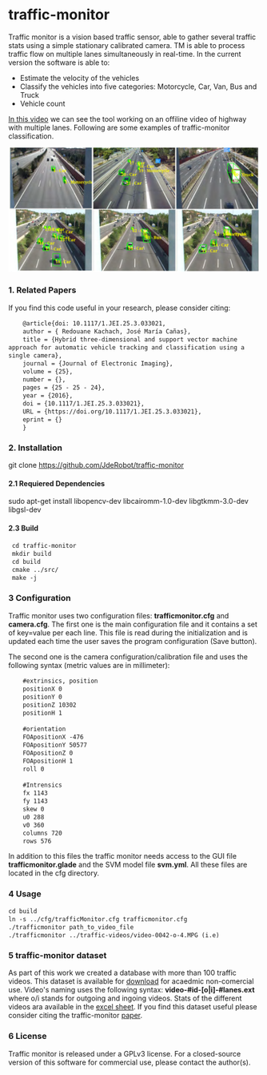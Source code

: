 # traffic-monitor
Traffic monitor is a vision based traffic sensor, able to gather several traffic stats using a simple stationary calibrated camera. TM is able
to process traffic flow on multiple lanes simultaneously in real-time. In the current version the software is able to:
* Estimate the velocity of the vehicles
* Classify the vehicles into five categories: Motorcycle, Car, Van, Bus and Truck
* Vehicle count

[In this video](https://youtu.be/5Nu_BTPTc94) we can see the tool working on an offiline video of highway with multiple lanes. Following
are some examples of traffic-monitor classification.

![Alt text](doc/traffic-monitor.png?raw=true "Some examples of traffic-monitor classification")

### 1. <a name="related-papers"></a> Related Papers

If you find this code useful in your research, please consider citing:

        @article{doi: 10.1117/1.JEI.25.3.033021,
        author = { Redouane Kachach, José María Cañas},
        title = {Hybrid three-dimensional and support vector machine approach for automatic vehicle tracking and classification using a single camera},
        journal = {Journal of Electronic Imaging},
        volume = {25},
        number = {},
        pages = {25 - 25 - 24},
        year = {2016},
        doi = {10.1117/1.JEI.25.3.033021},
        URL = {https://doi.org/10.1117/1.JEI.25.3.033021},
        eprint = {}
        }


### 2. Installation

git clone https://github.com/JdeRobot/traffic-monitor

#### 2.1 Requiered Dependencies

sudo apt-get install libopencv-dev libcairomm-1.0-dev libgtkmm-3.0-dev libgsl-dev

#### 2.3 Build

     cd traffic-monitor
     mkdir build
     cd build
     cmake ../src/
     make -j

### 3 Configuration

Traffic monitor uses two configuration files: **trafficmonitor.cfg** and **camera.cfg**. The first one is the main configuration file and
it contains a set of key=value per each line. This file is read during the initialization and is updated each time the user saves
the program configuration (Save button).

The second one is the camera configuration/calibration file and uses the following syntax (metric values are in millimeter):

        #extrinsics, position
        positionX 0
        positionY 0
        positionZ 10302
        positionH 1

        #orientation
        FOApositionX -476
        FOApositionY 50577
        FOApositionZ 0
        FOApositionH 1
        roll 0

        #Intrensics
        fx 1143
        fy 1143
        skew 0
        u0 288
        v0 360
        columns 720
        rows 576

In addition to this files the traffic monitor needs access to the GUI file **trafficmonitor.glade** and the SVM model file **svm.yml**.
All these files are located in the cfg directory.

### 4 Usage

    cd build
    ln -s ../cfg/trafficMonitor.cfg trafficmonitor.cfg
    ./trafficmonitor path_to_video_file
    ./trafficmonitor ../traffic-videos/video-0042-o-4.MPG (i.e)

### 5 traffic-monitor dataset

As part of this work we created a database with more than 100 traffic videos. This dataset is available for [download](http://jderobot.org/store/trafficmonitor-dataset/) for
acaedmic non-comercial use. Video's naming uses the following syntax: **video-#id-[o|i]-#lanes.ext** where o/i stands for outgoing and ingoing videos. Stats of the different
videos ara available in the [excel sheet](doc/traffic-monitor-video-database.xlsx). If you find this dataset useful please consider citing the traffic-monitor [paper](#related-papers).

### 6 License

  Traffic monitor is released under a GPLv3 license. For a closed-source version of this software for commercial use, please contact the author(s).
